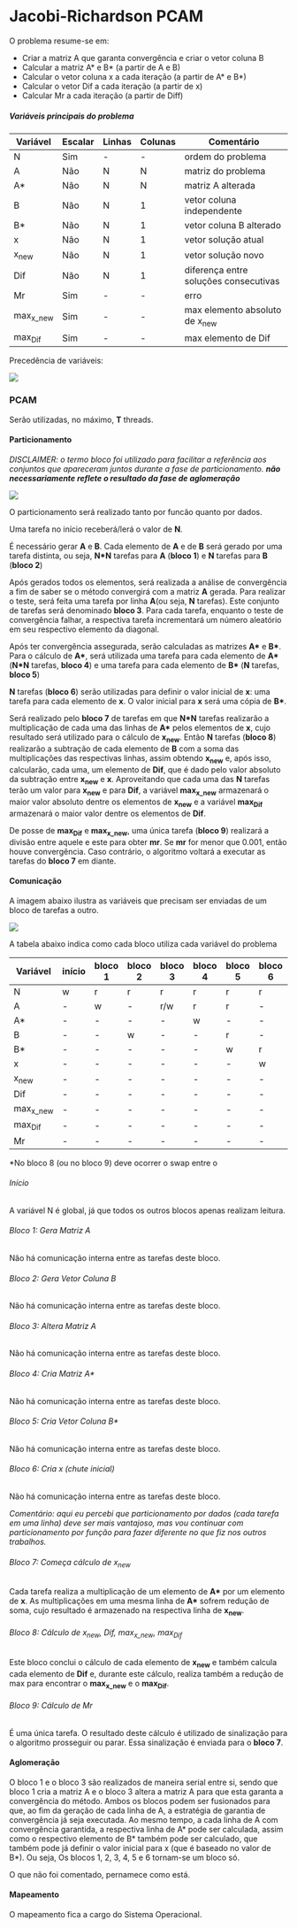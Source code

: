 # Jacobi-Richardson PCAM

O problema resume-se em:
 - Criar a matriz A que garanta convergência e criar o vetor coluna B
 - Calcular a matriz A* e B* (a partir de A e B)
 - Calcular o vetor coluna x a cada iteração (a partir de A* e B*)
 - Calcular o vetor Dif a cada iteração (a partir de x)
 - Calcular Mr a cada iteração (a partir de Diff)
 
##### Variáveis principais do problema

|Variável  |Escalar|Linhas|Colunas|Comentário                           |
|----      |----   |----  |----   |---                                  |
|N         |Sim    |-     |-      |ordem do problema                    |
|A         |Não    |N     |N      |matriz do problema                   |
|A*        |Não    |N     |N      |matriz A alterada                    |
|B         |Não    |N     |1      |vetor coluna independente            |
|B*        |Não    |N     |1      |vetor coluna B alterado              |
|x         |Não    |N     |1      |vetor solução atual                  |
|x<sub>new</sub>    |Não    |N     |1      |vetor solução novo                   |
|Dif       |Não    |N     |1      |diferença entre soluções consecutivas|
|Mr        |Sim    |-     |-      |erro                                 |
|max<sub>x_new</sub>|Sim    |-     |-      |max elemento absoluto de x<sub>new</sub>      |
|max<sub>Dif</sub>  |Sim    |-     |-      |max elemento de Dif                  |

Precedência de variáveis:

![](.README_images/variables_precedence.png)

### PCAM

Serão utilizadas, no máximo, **T** threads.

#### Particionamento

*DISCLAIMER: o termo bloco foi utilizado para facilitar a referência aos conjuntos que apareceram juntos durante a fase de particionamento. **não necessariamente reflete o resultado da fase de aglomeração*** 

![](.README_images/partitioning.png)

O particionamento será realizado tanto por funcão quanto por dados.

Uma tarefa no início receberá/lerá o valor de **N**.

É necessário gerar **A** e **B**. Cada elemento de **A** e de **B** será gerado por uma tarefa distinta, ou seja, **N\*N** tarefas para **A** (**bloco 1**) e **N** tarefas para **B** (**bloco 2**)

Após gerados todos os elementos, será realizada a análise de convergência a fim de saber se o método convergirá com a matriz **A** gerada. Para realizar o teste, será feita uma tarefa por linha **A**(ou seja, **N** tarefas). Este conjunto de tarefas será denominado **bloco 3**.
Para cada tarefa, enquanto o teste de convergência falhar, a respectiva tarefa incrementará um número aleatório em seu respectivo elemento da diagonal.

Após ter convergência assegurada, serão calculadas as matrizes **A\*** e **B\***.
Para o cálculo de **A\***, será utilizada uma tarefa para cada elemento de **A\*** (**N\*N** tarefas, **bloco 4**) e uma tarefa para cada elemento de **B\*** (**N** tarefas, **bloco 5**)

**N** tarefas (**bloco 6**) serão utilizadas para definir o valor inicial de **x**: uma tarefa para cada elemento de **x**. O valor inicial para **x** será uma cópia de **B\***.

Será realizado pelo **bloco 7** de tarefas em que **N\*N** tarefas realizarão a multiplicação de cada uma das linhas de **A\*** pelos elementos de **x**, cujo resultado será utilizado para o cálculo de **x<sub>new</sub>**. Então **N** tarefas (**bloco 8**) realizarão a subtração de cada elemento de **B** com a soma das multiplicações das respectivas linhas, assim obtendo **x<sub>new</sub>** e, após isso, calcularão, cada uma, um elemento de **Dif**, que é dado pelo valor absoluto da subtração entre **x<sub>new</sub>** e **x**. Aproveitando que cada uma das **N** tarefas terão um valor para **x<sub>new</sub>** e para **Dif**, a variável **max<sub>x_new</sub>** armazenará o maior valor absoluto dentre os elementos de **x<sub>new</sub>** e a variável **max<sub>Dif</sub>** armazenará o maior valor dentre os elementos de **Dif**.

De posse de **max<sub>Dif</sub>** e **max<sub>x_new</sub>**, uma única tarefa (**bloco 9**) realizará a divisão entre aquele e este para obter **mr**. Se **mr** for menor que 0.001, então houve convergência. Caso contrário, o algoritmo voltará a executar as tarefas do **bloco 7** em diante.



#### Comunicação

A imagem abaixo ilustra as variáveis que precisam ser enviadas de um bloco de tarefas a outro.

![](.README_images/communication.png)

A tabela abaixo indica como cada bloco utiliza cada variável do problema

|Variável           |início |bloco 1|bloco 2|bloco 3|bloco 4|bloco 5|bloco 6|bloco 7|bloco 8|bloco 9|
|----               |----   |----   |----   |----   |----   |----   |----   |----   |----   |----   |
|N                  |   w   |   r   |   r   |   r   |   r   |   r   |   r   |   r   |   r   |   -   |
|A                  |   -   |   w   |   -   |  r/w  |   r   |   r   |   -   |   -   |   -   |   -   |
|A*                 |   -   |   -   |   -   |   -   |   w   |   -   |   -   |   r   |   -   |   -   |
|B                  |   -   |   -   |   w   |   -   |   -   |   r   |   -   |   -   |   -   |   -   |
|B*                 |   -   |   -   |   -   |   -   |   -   |   w   |   r   |   -   |   -   |   -   |
|x                  |   -   |   -   |   -   |   -   |   -   |   -   |   w   |   r   |   r   |   -   |
|x<sub>new</sub>    |   -   |   -   |   -   |   -   |   -   |   -   |   -   |   w   |   w   |   -   |
|Dif                |   -   |   -   |   -   |   -   |   -   |   -   |   -   |   -   |   w   |   -   |
|max<sub>x_new</sub>|   -   |   -   |   -   |   -   |   -   |   -   |   -   |   -   |   w   |   r   |
|max<sub>Dif</sub>  |   -   |   -   |   -   |   -   |   -   |   -   |   -   |   -   |   w   |   r   |
|Mr                 |   -   |   -   |   -   |   -   |   -   |   -   |   -   |   -   |   -   |   w   |

*No bloco 8 (ou no bloco 9) deve ocorrer o swap entre o


###### Início

A variável N é global, já que todos os outros blocos apenas realizam leitura.

###### Bloco 1: Gera Matriz A

Não há comunicação interna entre as tarefas deste bloco.

###### Bloco 2: Gera Vetor Coluna B

Não há comunicação interna entre as tarefas deste bloco.

###### Bloco 3: Altera Matriz A

Não há comunicação interna entre as tarefas deste bloco.

###### Bloco 4: Cria Matriz A*

Não há comunicação interna entre as tarefas deste bloco.

###### Bloco 5: Cria Vetor Coluna B*

Não há comunicação interna entre as tarefas deste bloco.

###### Bloco 6: Cria x (chute inicial)

Não há comunicação interna entre as tarefas deste bloco.

*Comentário: aqui eu percebi que particionamento por dados (cada tarefa em uma linha) deve ser mais vantajoso, mas vou continuar com particionamento por função para fazer diferente no que fiz nos outros trabalhos.*

###### Bloco 7: Começa cálculo de x<sub>new</sub>

Cada tarefa realiza a multiplicação de um elemento de **A\*** por um elemento de **x**. As multiplicações em uma mesma linha de **A\*** sofrem redução de soma, cujo resultado é armazenado na respectiva linha de **x<sub>new</sub>**.

###### Bloco 8: Cálculo de x<sub>new</sub>, Dif, max<sub>x_new</sub>, max<sub>Dif</sub>

Este bloco conclui o cálculo de cada elemento de **x<sub>new</sub>** e também calcula cada elemento de **Dif** e, durante este cálculo, realiza também a redução de max para encontrar o **max<sub>x_new</sub>** e o **max<sub>Dif</sub>**. 

###### Bloco 9: Cálculo de Mr

É uma única tarefa. O resultado deste cálculo é utilizado de sinalização para o algoritmo prosseguir ou parar. Essa sinalização é enviada para o **bloco 7**.



#### Aglomeração

O bloco 1 e o bloco 3 são realizados de maneira serial entre si, sendo que bloco 1 cria a matriz A e o bloco 3 altera a matriz A para que esta garanta a convergência do método. Ambos os blocos podem ser fusionados para que, ao fim da geração de cada linha de A, a estratégia de garantia de convergência já seja executada.
Ao mesmo tempo, a cada linha de A com convergência garantida, a respectiva linha de A* pode ser calculada, assim como o respectivo elemento de B* também pode ser calculado, que também pode já definir o valor inicial para x (que é baseado no valor de B*). Ou seja, Os blocos 1, 2, 3, 4, 5 e 6 tornam-se um bloco só.

O que não foi comentado, pernamece como está.

#### Mapeamento

O mapeamento fica a cargo do Sistema Operacional.